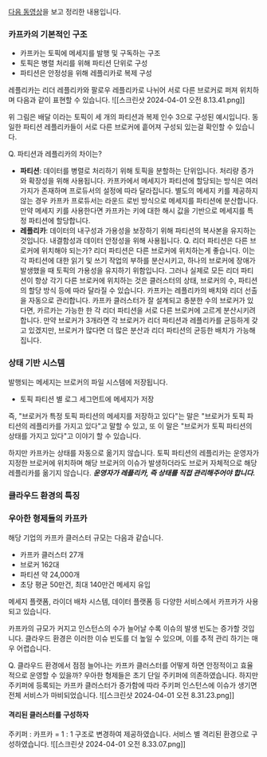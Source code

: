 [다음 동영상](https://www.youtube.com/watch?v=XyuqoWUCdGA)을 보고 정리한 내용입니다. 

### 카프카의 기본적인 구조 
- 카프카는 토픽에 메세지를 발행 및 구독하는 구조 
- 토픽은 병렬 처리를 위해 파티션 단위로 구성 
- 파티션은 안정성을 위해 레플리카로 복제 구성

레플리카는 리더 레플리카와 팔로우 레플리카로 나뉘어 서로 다른 브로커로 퍼져 위치하며 다음과 같이 표현할 수 있습니다.
![[스크린샷 2024-04-01 오전 8.13.41.png]]

위 그림은 배달 이라는 토픽이 세 개의 파티션과 복제 인수 3으로 구성된 예시입니다. 
동일한 파티션 레플리카들이 서로 다른 브로커에 흩어져 구성되 있는걸 확인할 수 있습니다.

Q. 파티션과 레플리카의 차이는?
- **파티션**: 데이터를 병렬로 처리하기 위해 토픽을 분할하는 단위입니다. 처리량 증가와 확장성을 위해 사용됩니다.
	카프카에서 메세지가 파티션에 할당되는 방식은 여러 가지가 존재하며 프로듀서의 설정에 따라 달라집니다. 별도의 메세지 키를 제공하지 않는 경우 카프카 프로듀서는 라운드 로빈 방식으로 메세지를 파티션에 분산합니다. 
	만약 메세지 키를 사용한다면 카프카는 키에 대한 해시 값을 기반으로 메세지를 특정 파티션에 할당합니다.
- **레플리카**: 데이터의 내구성과 가용성을 보장하기 위해 파티션의 복사본을 유지하는 것입니다. 내결함성과 데이터 안정성을 위해 사용됩니다.
Q. 리더 파티션은 다른 브로커에 위치해야 되는가?
	리더 파티션은 다른 브로커에 위치하는게 좋습니다. 이는 각 파티션에 대한 읽기 및 쓰기 작업의 부하를 분산시키고, 하나의 브로커에 장애가 발생했을 때 토픽의 가용성을 유지하기 위함입니다. 그러나 실제로 모든 리더 파티션이 항상 각기 다른 브로커에 위치하는 것은 클러스터의 상태, 브로커의 수, 파티션의 할당 방식 등에 따라 달라질 수 있습니다.
	카프카는 레플리카의 배치와 리더 선출을 자동으로 관리합니다. 카프카 클러스터가 잘 설계되고 충분한 수의 브로커가 있다면, 카르카는 가능한 한 각 리더 파티션을 서로 다른 브로커에 고르게 분산시키려 합니다.
	만약 브로커가 3개라면 각 브로커가 리더 파티션과 레플리카를 균등하게 갖고 있겠지만, 브로커가 많다면 더 많은 분산과 리더 파티션의 균등한 배치가 가능해집니다. 

### 상태 기반 시스템 
발행되는 메세지는 브로커의 파일 시스템에 저장됩니다. 
- 토픽 파티션 별 로그 세그먼트에 메세지가 저장

즉, "브로커가 특정 토픽 파티션의 메세지를 저장하고 있다"는 말은 "브로커가 토픽 파티션의 레플리카를 가지고 있다"고 말할 수 있고, 또 이 말은 "브로커가 토픽 파티션의 상태를 가지고 있다"고 이야기 할 수 있습니다.

하지만 카프카는 상태를 자동으로 옮기지 않습니다.
토픽 파티션의 레플리카는 운영자가 지정한 브로커에 위치하며 해당 브로커의 이슈가 발생하더라도 브로커 자체적으로 해당 레플리카를 옮기지 않습니다.
***운영자가 레플리카, 즉 상태를 직접 관리해주어야 합니다.***

### 클라우드 환경의 특징 

### 우아한 형제들의 카프카
해당 기업의 카프카 클러스터 규모는 다음과 같습니다. 
- 카프카 클러스터 27개
- 브로커 162대
- 파티션 약 24,000개 
- 초당 평균 50만건, 최대 140만건 메세지 유입 

메세지 플랫폼, 라이더 배차 시스템, 데이터 플랫폼 등 다양한 서비스에서 카프카가 사용되고 있습니다.

카프카의 규모가 커지고 인스턴스의 수가 늘어날 수록 이슈의 발생 빈도는 증가할 것입니다. 
클라우드 환경은 이러한 이슈 빈도를 더 높일 수 있으며, 이를 추적 관리 하기는 매우 어렵습니다.

Q. 클라우드 환경에서 점점 늘어나는 카프카 클러스터를 어떻게 하면 안정적이고 효율적으로 운영할 수 있을까?
	우아한 형제들은 초기 단일 주키퍼에 의존하였습니다. 하지만 주키퍼에 등록되는 카프카 클러스터가 증가함에 따라 주키퍼 인스턴스에 이슈가 생기면 전체 서비스가 마비되었습니다.
![[스크린샷 2024-04-01 오전 8.31.23.png]]

#### 격리된 클러스터를 구성하자 
주키퍼 : 카프카 = 1 : 1 구조로 변경하여 제공하였습니다. 
서비스 별 격리된 환경으로 구성하였습니다.
![[스크린샷 2024-04-01 오전 8.33.07.png]]

